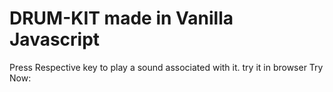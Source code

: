 # DRUM-KIT made in Vanilla Javascript

Press Respective key to play a sound associated with it. try it in browser
Try Now:
